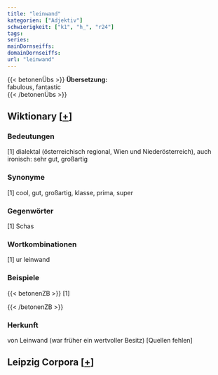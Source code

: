 ```yaml
---
title: "leinwand"
kategorien: ["Adjektiv"]
schwierigkeit: ["k1", "h_", "r24"]
tags:
series:
mainDornseiffs:
domainDornseiffs:
url: "leinwand"
---
```


{{< betonenÜbs >}}
**Übersetzung:**  
fabulous, fantastic  
{{< /betonenÜbs >}}

## Wiktionary [[+](https://de.wiktionary.org/wiki/leinwand)]

### Bedeutungen
[1] dialektal (österreichisch regional, Wien und Niederösterreich), auch ironisch: sehr gut, großartig  

### Synonyme
[1] cool, gut, großartig, klasse, prima, super  

### Gegenwörter
[1] Schas  

### Wortkombinationen
[1] ur leinwand  

### Beispiele
{{< betonenZB >}}
[1]  

{{< /betonenZB >}}
### Herkunft
von Leinwand (war früher ein wertvoller Besitz) [Quellen fehlen]  


## Leipzig Corpora [[+](https://corpora.uni-leipzig.de/en/res?word=leinwand&corpusId=deu_newscrawl-public_2018)]

